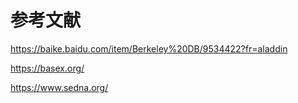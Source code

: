 
# **参考文献**
<https://baike.baidu.com/item/Berkeley%20DB/9534422?fr=aladdin>

<https://basex.org/>

<https://www.sedna.org/>